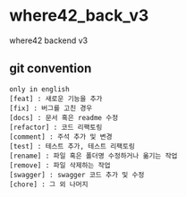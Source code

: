 # where42_back_v3
where42 backend v3

## git convention
```
only in english
[feat] : 새로운 기능을 추가
[fix] : 버그를 고친 경우
[docs] : 문서 혹은 readme 수정
[refactor] : 코드 리팩토링
[comment] : 주석 추가 및 변경
[test] : 테스트 추가, 테스트 리팩토링
[rename] : 파일 혹은 폴더명 수정하거나 옮기는 작업
[remove] : 파일 삭제하는 작업
[swagger] : swagger 코드 추가 및 수정
[chore] : 그 외 나머지
```
